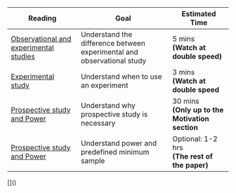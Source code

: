 <table>
<thead>
    <tr>
        <th>Reading</th>
        <th>Goal</th>
        <th>Estimated Time</th>
    </tr>
</thead>
<tbody>
    <tr>
        <td>
            <a href="https://www.khanacademy.org/math/probability/statistical-studies/types-of-studies/v/types-statistical-studies">Observational and experimental studies</a>
        </td>
        <td>Understand the difference between experimental and observational study</td>
        <td>5 mins <br> <b>(Watch at double speed)</b></td>
    </tr>
    <tr>
        <td>
            <a href="https://www.khanacademy.org/math/probability/statistical-studies/types-of-studies/v/analyzing-statistical-study">Experimental study</a>
        </td>
        <td>Understand when to use an experiment</td>
        <td>3 mins <br> <b>(Watch at double speed</b></td>
    </tr>
    <tr>
        <td>
            <a href="/readings/power_derivations.pdf">Prospective study and Power</a>
        </td>
        <td>Understand why prospective study is necessary</td>
        <td>30 mins <br> <b>(Only up to the Motivation section</b></td>
    </tr>
    <tr>
        <td>
            <a href="/readings/power_derivations.pdf">Prospective study and Power</a>
        </td>
        <td>Understand power and predefined minimum sample</td>
        <td>Optional: 1-2 hrs <br> <b>(The rest of the paper)</b></td>
    </tr>

</tbody>

</table>
[]()
